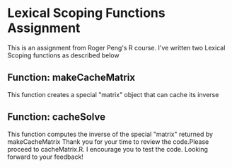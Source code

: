 # Lexical Scoping Functions Assignment
This is an assignment from Roger Peng's R course.
I've written two Lexical Scoping functions as described below
## Function: makeCacheMatrix
This function creates a special "matrix" object that can cache its inverse
## Function: cacheSolve
This function computes the inverse of the special "matrix" returned by makeCacheMatrix
Thank you for your time to review the code.Please proceed to cacheMatrix.R.
I encourage you to test the code. Looking forward to your feedback! 



  
  
